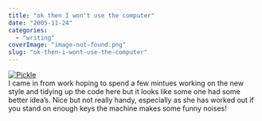 ```yaml
---
title: "ok then I won't use the computer"
date: "2005-11-24"
categories: 
  - "writing"
coverImage: "image-not-found.png"
slug: "ok-then-i-wont-use-the-computer"
---
```


[![Pickle](/images/66524233_cf42e116c4_t.jpg)](http://www.flickr.com/photos/funkylarma/66524233/ "Pickle")  
I came in from work hoping to spend a few mintues working on the new style and tidying up the code here but it looks like some one had some better idea’s. Nice but not really handy, especially as she has worked out if you stand on enough keys the machine makes some funny noises!
